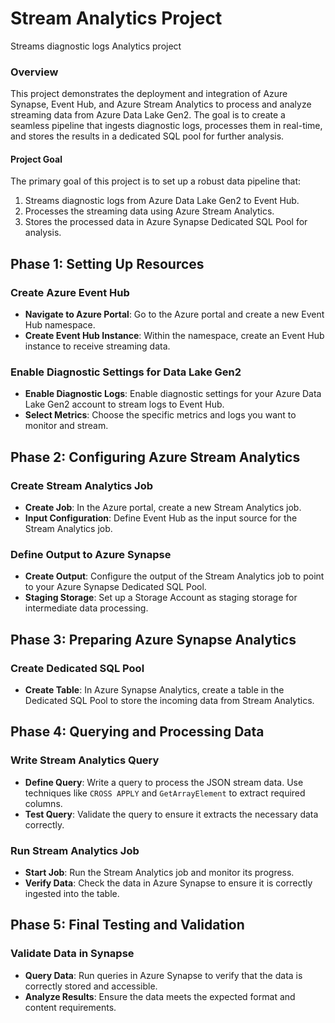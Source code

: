 
# Stream Analytics Project
Streams diagnostic logs Analytics project

### Overview
This project demonstrates the deployment and integration of Azure Synapse, Event Hub, and Azure Stream Analytics to process and analyze streaming data from Azure Data Lake Gen2. The goal is to create a seamless pipeline that ingests diagnostic logs, processes them in real-time, and stores the results in a dedicated SQL pool for further analysis.

#### Project Goal
The primary goal of this project is to set up a robust data pipeline that:
1. Streams diagnostic logs from Azure Data Lake Gen2 to Event Hub.
2. Processes the streaming data using Azure Stream Analytics.
3. Stores the processed data in Azure Synapse Dedicated SQL Pool for analysis.

## Phase 1: Setting Up Resources

### Create Azure Event Hub
- **Navigate to Azure Portal**: Go to the Azure portal and create a new Event Hub namespace.
- **Create Event Hub Instance**: Within the namespace, create an Event Hub instance to receive streaming data.

### Enable Diagnostic Settings for Data Lake Gen2
- **Enable Diagnostic Logs**: Enable diagnostic settings for your Azure Data Lake Gen2 account to stream logs to Event Hub.
- **Select Metrics**: Choose the specific metrics and logs you want to monitor and stream.

## Phase 2: Configuring Azure Stream Analytics

### Create Stream Analytics Job
- **Create Job**: In the Azure portal, create a new Stream Analytics job.
- **Input Configuration**: Define Event Hub as the input source for the Stream Analytics job.

### Define Output to Azure Synapse
- **Create Output**: Configure the output of the Stream Analytics job to point to your Azure Synapse Dedicated SQL Pool.
- **Staging Storage**: Set up a Storage Account as staging storage for intermediate data processing.

## Phase 3: Preparing Azure Synapse Analytics

### Create Dedicated SQL Pool
- **Create Table**: In Azure Synapse Analytics, create a table in the Dedicated SQL Pool to store the incoming data from Stream Analytics.

## Phase 4: Querying and Processing Data

### Write Stream Analytics Query
- **Define Query**: Write a query to process the JSON stream data. Use techniques like `CROSS APPLY` and `GetArrayElement` to extract required columns.
- **Test Query**: Validate the query to ensure it extracts the necessary data correctly.

### Run Stream Analytics Job
- **Start Job**: Run the Stream Analytics job and monitor its progress.
- **Verify Data**: Check the data in Azure Synapse to ensure it is correctly ingested into the table.

## Phase 5: Final Testing and Validation

### Validate Data in Synapse
- **Query Data**: Run queries in Azure Synapse to verify that the data is correctly stored and accessible.
- **Analyze Results**: Ensure the data meets the expected format and content requirements.

